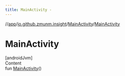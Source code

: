 ```yaml
---
title: MainActivity -
---
```

//[app](../../index.md)/[io.github.zmunm.insight](../index.md)/[MainActivity](index.md)/[MainActivity](-main-activity.md)



# MainActivity  
[androidJvm]  
Content  
fun [MainActivity](-main-activity.md)()  



